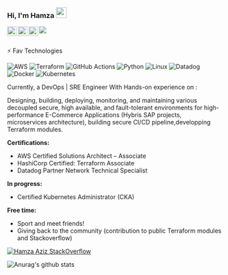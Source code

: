### Hi, I'm Hamza <img src="https://media.giphy.com/media/hvRJCLFzcasrR4ia7z/giphy.gif" width="25px">

<a href="https://twitter.com/Hamzaaz59751832">
  <img align="left" alt="Hamza Aziz| Twitter" width="22px" src="https://raw.githubusercontent.com/gauravghongde/social-icons/master/SVG/Color/Twitter.svg" />
</a>
<a href="https://www.linkedin.com/in/hamza-a-z-i-z/">
  <img align="left" alt="Hamza aziz's LinkedIN" width="22px" src="https://raw.githubusercontent.com/gauravghongde/social-icons/master/SVG/Color/LinkedIN.svg" />
</a>

<a href="https://hamza-aziz.github.io/">
  <img align="left" alt="Hamza aziz's website" width="22px" src="https://raw.githubusercontent.com/gauravghongde/social-icons/master/SVG/Color/WWW.svg" />
</a>


![](https://visitor-badge.glitch.me/badge?page_id=Hamza-Aziz.Hamza-Aziz)

<br />
⚡ Fav Technologies

<img alt="AWS" src="https://img.shields.io/badge/AWS-white?logo=aws">  <img alt="Terraform" src="https://img.shields.io/badge/Terraform-white?logo=terraform">  <img alt="GitHub Actions" src="https://img.shields.io/badge/GitHub%20Actions-white?logo=github-actions">  <img alt="Python" src="https://img.shields.io/badge/Python-white?logo=python">  <img alt="Linux" src="https://img.shields.io/badge/Linux-white?logo=linux">  <img alt="Datadog" src="https://img.shields.io/badge/Datadog-white?logo=datadog">  <img alt="Docker" src="https://img.shields.io/badge/Docker-white?logo=docker">  <img alt="Kubernetes" src="https://img.shields.io/badge/Kubernetes-white?logo=kubernetes">


Currently, a DevOps | SRE Engineer With Hands-on experience on :

Designing, building, deploying, monitoring, and maintaining various decoupled secure, high available, and fault-tolerant environments for high-performance E-Commerce Applications (Hybris SAP projects, microservices architecture),
building secure CI/CD pipeline,developping Terraform modules.

**Certifications:**

 * AWS Certified Solutions Architect – Associate
 * HashiCorp Certified: Terraform Associate
 * Datadog Partner Network Technical Specialist

**In progress:**

 * Certified Kubernetes Administrator (CKA)

**Free time:**
 * Sport and meet friends!
 * Giving back to the community (contribution to public Terraform modules and Stackoverflow) 
 
[![Hamza Aziz StackOverflow](https://github-readme-stackoverflow.vercel.app/?userID=10735209)](https://stackoverflow.com/users/10735209/hamza)

![Anurag's github stats](https://github-readme-stats.vercel.app/api?username=Hamza-Aziz)





